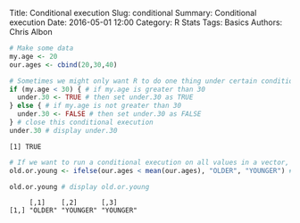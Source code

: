Title: Conditional execution
Slug: conditional
Summary: Conditional execution
Date: 2016-05-01 12:00
Category: R Stats
Tags: Basics
Authors: Chris Albon




```R
# Make some data
my.age <- 20
our.ages <- cbind(20,30,40)
```


```R
# Sometimes we might only want R to do one thing under certain conditions and another thing under other conditions. Conditional execution let's us do that.
if (my.age < 30) { # if my.age is greater than 30
  under.30 <- TRUE # then set under.30 as TRUE
} else { # if my.age is not greater than 30
  under.30 <- FALSE # then set under.30 as FALSE
} # close this conditional execution
under.30 # display under.30
```




    [1] TRUE




```R
# If we want to run a conditional execution on all values in a vector, we can use the ifelse function
old.or.young <- ifelse(our.ages < mean(our.ages), "OLDER", "YOUNGER") # create an object old.or.young and add to label a value as older if the age of someone in our.age is older than the average (mean) age of the vector and "younger" if they are younger than the average age.
```


```R
old.or.young # display old.or.young
```




         [,1]    [,2]      [,3]     
    [1,] "OLDER" "YOUNGER" "YOUNGER"
